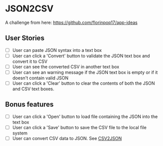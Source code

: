 # JSON2CSV

A challenge from here: https://github.com/florinpop17/app-ideas

## User Stories

- [ ] User can paste JSON syntax into a text box
- [ ] User can click a 'Convert' button to validate the JSON text box and convert it to CSV
- [ ] User can see the converted CSV in another text box
- [ ] User can see an warning message if the JSON text box is empty or if it doesn't contain valid JSON
- [ ] User can click a 'Clear' button to clear the contents of both the JSON and CSV text boxes.

## Bonus features

- [ ] User can click a 'Open' button to load file containing the JSON into the text box
- [ ] User can click a 'Save' button to save the CSV file to the local file system
- [ ] User can convert CSV data to JSON. See [CSV2JSON](./CSV2JSON-App.md)
